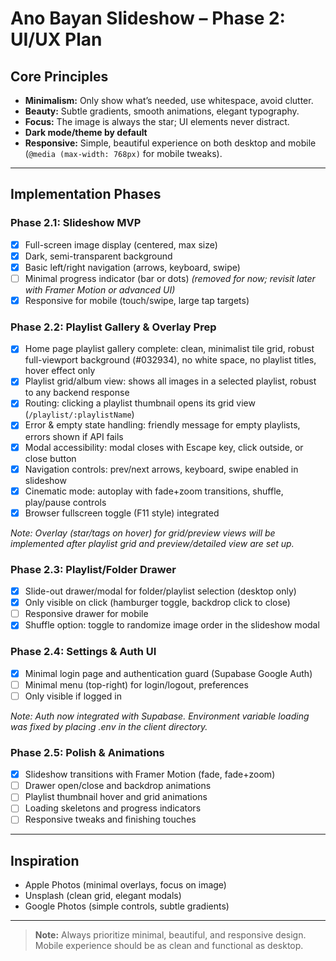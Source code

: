# Ano Bayan Slideshow – Phase 2: UI/UX Plan

## Core Principles
- **Minimalism:** Only show what’s needed, use whitespace, avoid clutter.
- **Beauty:** Subtle gradients, smooth animations, elegant typography.
- **Focus:** The image is always the star; UI elements never distract.
- **Dark mode/theme by default**
- **Responsive:** Simple, beautiful experience on both desktop and mobile (`@media (max-width: 768px)` for mobile tweaks).

---

## Implementation Phases

### **Phase 2.1: Slideshow MVP**
- [x] Full-screen image display (centered, max size)
- [x] Dark, semi-transparent background
- [x] Basic left/right navigation (arrows, keyboard, swipe)
- [ ] Minimal progress indicator (bar or dots) *(removed for now; revisit later with Framer Motion or advanced UI)*
- [x] Responsive for mobile (touch/swipe, large tap targets)

### **Phase 2.2: Playlist Gallery & Overlay Prep**
- [x] Home page playlist gallery complete: clean, minimalist tile grid, robust full-viewport background (#032934), no white space, no playlist titles, hover effect only
- [x] Playlist grid/album view: shows all images in a selected playlist, robust to any backend response
- [x] Routing: clicking a playlist thumbnail opens its grid view (`/playlist/:playlistName`)
- [x] Error & empty state handling: friendly message for empty playlists, errors shown if API fails
- [x] Modal accessibility: modal closes with Escape key, click outside, or close button
- [x] Navigation controls: prev/next arrows, keyboard, swipe enabled in slideshow
- [x] Cinematic mode: autoplay with fade+zoom transitions, shuffle, play/pause controls
- [x] Browser fullscreen toggle (F11 style) integrated

*Note: Overlay (star/tags on hover) for grid/preview views will be implemented after playlist grid and preview/detailed view are set up.*

### **Phase 2.3: Playlist/Folder Drawer**
- [x] Slide-out drawer/modal for folder/playlist selection (desktop only)
- [x] Only visible on click (hamburger toggle, backdrop click to close)
- [ ] Responsive drawer for mobile
- [x] Shuffle option: toggle to randomize image order in the slideshow modal

### **Phase 2.4: Settings & Auth UI**
- [x] Minimal login page and authentication guard (Supabase Google Auth)
- [ ] Minimal menu (top-right) for login/logout, preferences
- [ ] Only visible if logged in

*Note: Auth now integrated with Supabase. Environment variable loading was fixed by placing .env in the client directory.*

### **Phase 2.5: Polish & Animations**
- [x] Slideshow transitions with Framer Motion (fade, fade+zoom)
- [ ] Drawer open/close and backdrop animations
- [ ] Playlist thumbnail hover and grid animations
- [ ] Loading skeletons and progress indicators
- [ ] Responsive tweaks and finishing touches

---

## Inspiration
- Apple Photos (minimal overlays, focus on image)
- Unsplash (clean grid, elegant modals)
- Google Photos (simple controls, subtle gradients)

---

> **Note:** Always prioritize minimal, beautiful, and responsive design. Mobile experience should be as clean and functional as desktop.

